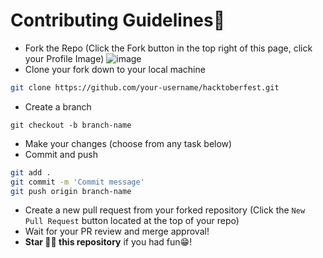 # Contributing Guidelines📝
- Fork the Repo (Click the Fork button in the top right of this page, click your Profile Image)
 ![image](https://user-images.githubusercontent.com/80347492/194729264-db3e4901-b3f7-4d08-b64f-d9de8dbb4700.png)
-  Clone your fork down to your local machine
```bash
git clone https://github.com/your-username/hacktoberfest.git
```

* Create a branch

```git bash
git checkout -b branch-name
```

- Make your changes (choose from any task below)
- Commit and push

```bash
git add .
git commit -m 'Commit message'
git push origin branch-name
```

* Create a new pull request from your forked repository (Click the `New Pull Request` button located at the top of your repo)
* Wait for your PR review and merge approval!
* __Star 🌟🌟 this repository__ if you had fun😁!
